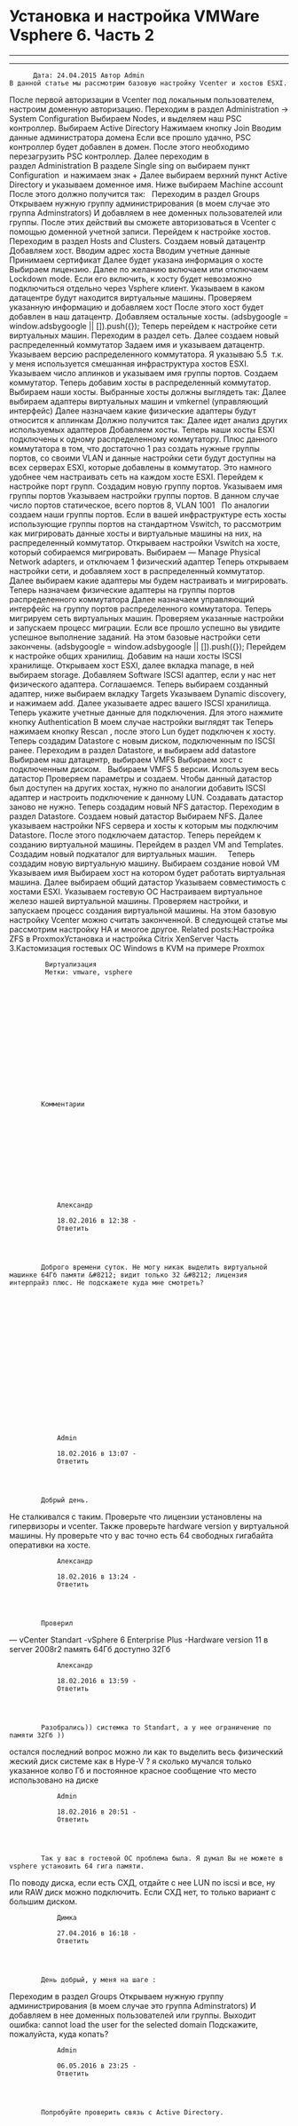 #                 	Установка и настройка VMWare Vsphere 6. Часть 2                	  
***            ***

			
            
		

    




	
    	  Дата: 24.04.2015 Автор Admin  
	В данной статье мы рассмотрим базовую настройку Vcenter и хостов ESXI.
После первой авторизации в Vcenter под локальным пользователем, настроим доменную авторизацию.
Переходим в раздел Administration -&gt; System Configuration
Выбираем Nodes, и выделяем наш PSC контроллер.
Выбираем Active Directory
Нажимаем кнопку Join
Вводим данные администратора домена
Если все прошло удачно, PSC контроллер будет добавлен в домен.
После этого необходимо перезагрузить PSC контроллер.
Далее переходим в раздел Administration
В разделе Single sing on выбираем пункт Configuration  и нажимаем знак +
Далее выбираем верхний пункт Active Directory и указываем доменное имя.
Ниже выбираем Machine account
После этого должно получится так:
&nbsp;
Переходим в раздел Groups
Открываем нужную группу администрирования (в моем случае это группа Adminstrators)
И добавляем в нее доменных пользователей или группы.
После этих действий вы сможете авторизоваться в Vcenter с помощью доменной учетной записи.
Перейдем к настройке хостов.
Переходим в раздел Hosts and Clusters.
Создаем новый датацентр
&nbsp;
Добавляем хост.
Вводим адрес хоста
Вводим учетные данные
Принимаем сертификат
Далее будет указана информация о хосте
Выбираем лицензию.
Далее по желанию включаем или отключаем Lockdown mode. Если его включить, к хосту будет невозможно подключиться отдельно через Vsphere клиент.
Указываем в каком датацентре будут находится виртуальные машины.
Проверяем указанную информацию и добавляем хост
После этого хост будет добавлен в наш датацентр.
Добавляем остальные хосты.
(adsbygoogle = window.adsbygoogle || []).push({});
Теперь перейдем к настройке сети виртуальных машин.
Переходим в раздел сеть.
Далее создаем новый распределенный коммутатор
Задаем имя и указываем датацентр.
Указываем версию распределенного коммутатора. Я указываю 5.5  т.к. у меня используется смешанная инфраструктура хостов ESXI.
Указываем число аплинков и указываем имя группы портов.
Создаем коммутатор.
Теперь добавим хосты в распределенный коммутатор.
Выбираем наши хосты.
Выбранные хосты должны выглядеть так:
Далее выбираем адаптеры виртуальных машин и vmkernel (управляющий интерфейс)
Далее назначаем какие физические адаптеры будут относится к аплинкам
Должно получится так:
Далее идет анализ других используемых адаптеров
Добавляем хосты.
Теперь наши хосты ESXI подключены к одному распределенному коммутатору.
Плюс данного коммутатора в том, что достаточно 1 раз создать нужные группы портов, со своими VLAN и данные настройки сети будут доступны на всех серверах ESXI, которые добавлены в коммутатор.
Это намного удобнее чем настраивать сеть на каждом хосте ESXI.
Перейдем к настройке порт групп.
Создадим новую группу портов.
Указываем имя группы портов
Указываем настройки группы портов.
В данном случае число портов статическое, всего портов 8, VLAN 1001
&nbsp;
По аналогии создаем наши группы портов.
Если в вашей инфраструктуре есть хосты использующие группы портов на стандартном Vswitch, то рассмотрим как мигрировать данные хосты и виртуальные машины на них, на распределенный коммутатор.
Открываем настройки Vswitch на хосте, который собираемся мигрировать.
Выбираем &#8212; Manage Physical Network adapters, и отключаем 1 физический адаптер
Теперь открываем настройки сети, и добавляем хост в распределенный коммутатор.
Далее выбираем какие адаптеры мы будем настраивать и мигрировать.
Теперь назначаем физические адаптеры на группы портов распределенного коммутатора
Далее назначаем управляющий интерфейс на группу портов распределенного коммутатора.
Теперь мигрируем сеть виртуальных машин.
Проверяем указанные настройки и запускаем процесс миграции.
Если все прошло успешно вы увидите успешное выполнение заданий.
На этом базовые настройки сети закончены.
(adsbygoogle = window.adsbygoogle || []).push({});
Перейдем к настройке общих хранилищ.
Добавим на наши хосты ISCSI хранилище.
Открываем хост ESXI, далее вкладка manage, в ней выбираем storage.
Добавляем Software ISCSI адаптер, если у нас нет физического адаптера.
Соглашаемся.
Теперь выбираем созданный адаптер, ниже выбираем вкладку Targets
Указываем Dynamic discovery, и нажимаем add.
Далее указываете адрес вашего ISCSI хранилища.
Теперь укажите учетные данные для подключения. Для этого нажмите кнопку Authentication
В моем случае настройки выглядят так
Теперь нажимаем кнопку Rescan , после этого Lun будет подключен к хосту.
Теперь создадим Datastore с новым диском, подключенным по ISCSI ранее.
Переходим в раздел Datastore, и выбираем add datastore
Выбираем наш датацентр, выбираем VMFS
Выбираем хост с подключенным диском.
&nbsp;
Выбираем VMFS 5 версии.
Используем весь датастор
Проверяем параметры и создаем.
Чтобы данный датастор был доступен на других хостах, нужно по аналогии добавить ISCSI адаптер и настроить подключение к данному LUN. Создавать датастор заново не нужно.
Теперь создадим новый NFS датастор.
Переходим в раздел Datastore.
Создаем новый датастор
Выбираем NFS.
Далее указываем настройки NFS сервера и хосты к которым мы подключим Datastore.
После этого подключаем датастор.
Теперь перейдем к созданию виртуальной машины.
Перейдем в раздел VM and Templates.
Создадим новый подкаталог для виртуальных машин.
&nbsp;
&nbsp;
Теперь создадим новую виртуальную машину.
Выбираем создание новой VM
Указываем имя
Выбираем хост на котором будет работать виртуальная машина.
Далее выбираем общий датастор
Указываем совместимость с хостами ESXI.
Указываем гостевую ОС
Настраиваем виртуальное железо нашей виртуальной машины.
Проверяем настройки, и запускаем процесс создания виртуальной машины.
На этом базовую настройку Vcenter можно считать законченной.
В следующей статье мы рассмотрим настройку HA и многое другое.
Related posts:Настройка ZFS в ProxmoxУстановка и настройка Citrix XenServer Часть 3.Кастомизация гостевых ОС Windows в KVM на примере Proxmox
        
             Виртуализация 
             Метки: vmware, vsphere  
        
            
        
    



                        
                    
                    
                
        
                
	
    	
        
        	Комментарии
        
		
		 
    
    
        
                    
         
        
            
            
                
                Александр
                  
                18.02.2016 в 12:38 - 
                Ответить                                
                
            
    
                      
            Доброго времени суток. Не могу никак выделить виртуальной машинке 64Гб памяти &#8212; видит только 32 &#8212; лицензия интерпрайз плюс. Не подскажете куда мне смотреть?
          
        
        
        


    
    

 
    
    
        
                    
         
        
            
            
                
                Admin
                  
                18.02.2016 в 13:07 - 
                Ответить                                
                
            
    
                      
            Добрый день.
Не сталкивался с таким.
Проверьте что лицензии установлены на гипервизоры и vcenter. Также проверьте hardware version у виртуальной машины.
Ну проверьте что у вас точно есть 64 свободных гигабайта оперативки на хосте.
          
        
        
        


    
    

 
    
    
        
                    
         
        
            
            
                
                Александр
                  
                18.02.2016 в 13:24 - 
                Ответить                                
                
            
    
                      
            Проверил
&#8212; vCenter Standart
-vSphere 6 Enterprise Plus
-Hardware version 11
в server 2008r2 память 64Гб доступно 32Гб
          
        
        
        


    
    

 
    
    
        
                    
         
        
            
            
                
                Александр
                  
                18.02.2016 в 13:59 - 
                Ответить                                
                
            
    
                      
            Разобрались)) системка то Standart, а у нее ограничение по памяти 32Гб ))
остался последний вопрос можно ли как то выделить весь физический жеский диск системе как в Hype-V ? я сколько мучался только указанное колво Гб и постоянное красное сообщение что место использовано на диске
          
        
        
        


    
    

 
    
    
        
                    
         
        
            
            
                
                Admin
                  
                18.02.2016 в 20:51 - 
                Ответить                                
                
            
    
                      
            Так у вас в гостевой ОС проблема была. Я думал Вы не можете в vsphere установить 64 гига памяти.
По поводу диска, если есть СХД, отдайте с нее LUN по iscsi и все, ну или RAW диск можно подключить.
Если СХД нет, то только вариант с большим диском.
          
        
        
        


    
    

 
    
    
        
                    
         
        
            
            
                
                Димка
                  
                27.04.2016 в 16:18 - 
                Ответить                                
                
            
    
                      
            День добрый, у меня на шаге :
Переходим в раздел Groups
Открываем нужную группу администрирования (в моем случае это группа Adminstrators)
И добавляем в нее доменных пользователей или группы.
Выходит ошибка:  cannot load the user for the selected domain
Подскажите, пожалуйста, куда копать?
          
        
        
        


    
    

 
    
    
        
                    
         
        
            
            
                
                Admin
                  
                06.05.2016 в 23:25 - 
                Ответить                                
                
            
    
                      
            Попробуйте проверить связь с Active Directory.
          
        
        
        


    
    

 
    
    
        
                    
         
        
            
            
                
                Виктор
                  
                04.03.2019 в 19:40 - 
                Ответить                                
                
            
    
                      
            Добрый вечер. А почему не используете Paravirtual SCSI  для виртуальной машины? И сразу не создаёте 2 диска, для дальнейшего распределения на c и d
          
        
        
        


    
    

 
    
    
        
                    
         
        
            
            
                
                Admin
                  
                05.03.2019 в 10:47 - 
                Ответить                                
                
            
    
                      
            Добрый день.
LSI Logic SAS &#8212; можно использовать поумолчанию, т.к. он поддерживается большинством гостевых ОС из коробки и не имеет существенных ограничений.
Но, в некоторых случаях использование Paravirtual SCSI может повысить производительость VM, примерно на 12%, но этот тип контроллера имеет ряд ограничений и обычно в гостевых ОС нет его поддержки из коробки, так что при установке ОС могут возникать проблемы.
Из ограничений Paravirtual SCSI можно отметить:
  Hot add or hot remove requires a bus rescan from within the guest.
  Disks with snapshots might not experience performance gains when used on Paravirtual SCSI adapters if memory on the ESX host is over committed.
  If you upgrade from RHEL 5 to an unsupported kernel, you might not be able to access data on the virtual machine&#8217;s PVSCSI disks. You can run vmware-config-tools.pl with the kernel-version parameter to regain access
также вот в этой статье можно ознакомиться со списком ОС, которые поддерживают загрузку с данного типа контроллера https://kb.vmware.com/s/article/1010398
Вообще, я бы рекомендовал ставить ОС на обычный LSI SAS контроллер, а другие диски подключать к Paravirtual SCSI контроллеру (разумеется это имеет смысл если нужно повысить производительность этих дисков, а не диска с ОС)
Но если честно, в реальной жизни, я большого толку от Paravirtual SCSI и этих +12% к производительности я не заметил.
Получалось что тратишь дополнительное время на настройку/перенастройку/поддержку, а профита получаешь совсем мало, либо вообще не получаешь.
Так что перед тем как внедрять, тестируйте свой профиль нагрузки на каждом из адаптеров, возможно разницы вы и не заметите.
Ну и по поводу нескольких дисков. А смысл? ведь всегда можно добавить диск при необходимости, далеко не во всех ситуациях нужно несколько разных дисков.
В этом же плюс виртуализации, что ресурсы можно увеличивать динамически, по мере необходимости.
          
        
        
        


    
    

	
    








	
		
		Добавить комментарий для Александр Отменить ответВаш адрес email не будет опубликован.Комментарий Имя 
Email 
Сайт 
 
&#916;document.getElementById( "ak_js_1" ).setAttribute( "value", ( new Date() ).getTime() );	
	


<ins class="adsbygoogle"
     style="display:block"
     data-ad-client="ca-pub-1890562251101921"
     data-ad-slot="9117958896"
     data-ad-format="auto">

(adsbygoogle = window.adsbygoogle || []).push({});





			
        
        

		

        

           
    
    


  


	
    

		
        
             
			

                

                    
                                                  Все права защищены. IT Traveler 2023 
                         
                        
																														                    
                    

				
                
                
    
			
		                            
	

	
                
                
			
                
		
        
	
    


jQuery(document).ready(function($){
  $("a[rel*=lightbox]").colorbox({initialWidth:"30%",initialHeight:"30%",maxWidth:"90%",maxHeight:"90%",opacity:0.8,current:" {current}  {total}",previous:"",close:"Закрыть"});
});
  



    (function (d, w, c) {
        (w[c] = w[c] || []).push(function() {
            try {
                w.yaCounter27780774 = new Ya.Metrika({
                    id:27780774,
                    clickmap:true,
                    trackLinks:true,
                    accurateTrackBounce:true,
                    webvisor:true,
                    trackHash:true
                });
            } catch(e) { }
        });

        var n = d.getElementsByTagName("script")[0],
            s = d.createElement("script"),
            f = function () { n.parentNode.insertBefore(s, n); };
        s.type = "text/javascript";
        s.async = true;
        s.src = "https://mc.yandex.ru/metrika/watch.js";

        if (w.opera == "[object Opera]") {
            d.addEventListener("DOMContentLoaded", f, false);
        } else { f(); }
    })(document, window, "yandex_metrika_callbacks");





  (function(i,s,o,g,r,a,m){i['GoogleAnalyticsObject']=r;i[r]=i[r]||function(){
  (i[r].q=i[r].q||[]).push(arguments)},i[r].l=1*new Date();a=s.createElement(o),
  m=s.getElementsByTagName(o)[0];a.async=1;a.src=g;m.parentNode.insertBefore(a,m)
  })(window,document,'script','//www.google-analytics.com/analytics.js','ga');

  ga('create', 'UA-58126221-1', 'auto');
  ga('send', 'pageview');







